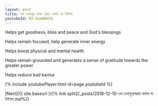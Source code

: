 ```yaml
---
layout: post
title: ওম দেবাসুরা ভাড়া প্রাধ্যা নামায গা টাইমস
youtubeId: MI-UsmAKKFQ
---
```

 
 
Helps get goodness, bliss and peace and God's blessings
 
Helps remain focused, help generate inner energy 
 
Helps boost physical and mental health 
 
Helps remain grounded and generates a sense of gratitude towards the greater power 
 
Helps reduce bad karma
 
 
 
 


{% include youtubePlayer.html id=page.youtubeId %}
 
[Next]({{ site.baseurl }}{% link  split2/_posts/2018-12-10-ওম দেবাসুরেস্বরায় নামায গা টাইমস.md%})
 
